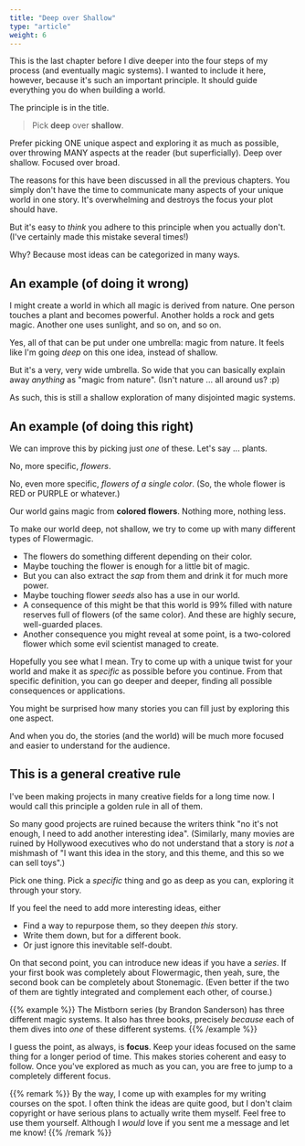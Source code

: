```yaml
---
title: "Deep over Shallow"
type: "article"
weight: 6
---
```


This is the last chapter before I dive deeper into the four steps of my process (and eventually magic systems). I wanted to include it here, however, because it's such an important principle. It should guide everything you do when building a world.

The principle is in the title.

> Pick **deep** over **shallow**.

Prefer picking ONE unique aspect and exploring it as much as possible, over throwing MANY aspects at the reader (but superficially). Deep over shallow. Focused over broad.

The reasons for this have been discussed in all the previous chapters. You simply don't have the time to communicate many aspects of your unique world in one story. It's overwhelming and destroys the focus your plot should have.

But it's easy to _think_ you adhere to this principle when you actually don't. (I've certainly made this mistake several times!)

Why? Because most ideas can be categorized in many ways. 

## An example (of doing it wrong) 

I might create a world in which all magic is derived from nature. One person touches a plant and becomes powerful. Another holds a rock and gets magic. Another one uses sunlight, and so on, and so on.

Yes, all of that can be put under one umbrella: magic from nature. It feels like I'm going _deep_ on this one idea, instead of shallow.

But it's a very, very wide umbrella. So wide that you can basically explain away _anything_ as "magic from nature". (Isn't nature ... all around us? :p)

As such, this is still a shallow exploration of many disjointed magic systems.

## An example (of doing this right)

We can improve this by picking just _one_ of these. Let's say ... plants. 

No, more specific, _flowers_.

No, even more specific, _flowers of a single color_. (So, the whole flower is RED or PURPLE or whatever.)

Our world gains magic from **colored flowers**. Nothing more, nothing less.

To make our world deep, not shallow, we try to come up with many different types of Flowermagic.

* The flowers do something different depending on their color.
* Maybe touching the flower is enough for a little bit of magic.
* But you can also extract the _sap_ from them and drink it for much more power.
* Maybe touching flower _seeds_ also has a use in our world.
* A consequence of this might be that this world is 99% filled with nature reserves full of flowers (of the same color). And these are highly secure, well-guarded places.
* Another consequence you might reveal at some point, is a two-colored flower which some evil scientist managed to create.

Hopefully you see what I mean. Try to come up with a unique twist for your world and make it as _specific_ as possible before you continue. From that specific definition, you can go deeper and deeper, finding all possible consequences or applications.

You might be surprised how many stories you can fill just by exploring this one aspect.

And when you do, the stories (and the world) will be much more focused and easier to understand for the audience.

## This is a general creative rule

I've been making projects in many creative fields for a long time now. I would call this principle a golden rule in all of them.

So many good projects are ruined because the writers think "no it's not enough, I need to add another interesting idea". (Similarly, many movies are ruined by Hollywood executives who do not understand that a story is _not_ a mishmash of "I want this idea in the story, and this theme, and this so we can sell toys".)

Pick one thing. Pick a _specific_ thing and go as deep as you can, exploring it through your story.

If you feel the need to add more interesting ideas, either

* Find a way to repurpose them, so they deepen _this_ story.
* Write them down, but for a different book.
* Or just ignore this inevitable self-doubt.

On that second point, you can introduce new ideas if you have a _series_. If your first book was completely about Flowermagic, then yeah, sure, the second book can be completely about Stonemagic. (Even better if the two of them are tightly integrated and complement each other, of course.) 

{{% example %}}
The Mistborn series (by Brandon Sanderson) has three different magic systems. It also has three books, precisely _because_ each of them dives into _one_ of these different systems.
{{% /example %}}

I guess the point, as always, is **focus**. Keep your ideas focused on the same thing for a longer period of time. This makes stories coherent and easy to follow. Once you've explored as much as you can, you are free to jump to a completely different focus.

{{% remark %}}
By the way, I come up with examples for my writing courses on the spot. I often think the ideas are quite good, but I don't claim copyright or have serious plans to actually write them myself. Feel free to use them yourself. Although I _would_ love if you sent me a message and let me know!
{{% /remark %}}
